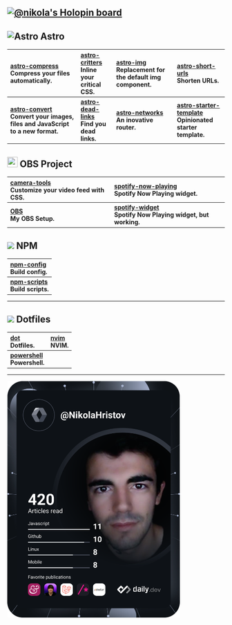 ## <a href="https://holopin.io/@nikola"><picture><img alt="@nikola's Holopin board" src="https://holopin.io/api/user/board?user=nikola" /></picture></a>

## <picture><source media="(prefers-color-scheme: dark)" srcset="https://astro.build/assets/press/logomark-dark.svg"><source media="(prefers-color-scheme: light)" srcset="https://astro.build/assets/press/logomark-light.svg"><img width="25" alt="Astro" src="https://astro.build/assets/press/logomark-light.svg"></picture> Astro

| **[astro-compress] <br /> Compress your files automatically.**                        | **[astro-critters] <br /> Inline your critical CSS.** | **[astro-img] <br /> Replacement for the default img component.** | **[astro-short-urls] <br /> Shorten URLs.**                       |
| :------------------------------------------------------------------------------------ | :---------------------------------------------------- | :---------------------------------------------------------------- | :---------------------------------------------------------------- |
| **[astro-convert] <br /> Convert your images, files and JavaScript to a new format.** | **[astro-dead-links] <br /> Find you dead links.**    | **[astro-networks] <br /> An inovative router.**                  | **[astro-starter-template] <br /> Opinionated starter template.** |

## <img src="https://raw.githubusercontent.com/nikolarhristov/nikolarhristov/main/.github/img/obs-logo.svg" width="24" height="24" /> OBS Project

| **[camera-tools] <br /> Customize your video feed with CSS.** | **[spotify-now-playing] <br /> Spotify Now Playing widget.**         |
| :------------------------------------------------------------ | :------------------------------------------------------------------- |
| **[OBS] <br /> My OBS Setup.**                                | **[spotify-widget] <br /> Spotify Now Playing widget, but working.** |

## <img src="https://raw.githubusercontent.com/npm/logos/master/npm%20square/n.svg" width="22" /> NPM

| **[npm-config] <br /> Build config.**   |
| :-------------------------------------- |
| **[npm-scripts] <br /> Build scripts.** |

---

## <img src="https://raw.githubusercontent.com/jglovier/dotfiles-logo/master/dotfiles-logo-icon.png" width="16" /> Dotfiles

| **[dot] <br /> Dotfiles.**          | **[nvim] <br /> NVIM.** |
| :---------------------------------- | :---------------------- |
| **[powershell] <br /> Powershell.** |                         |

---

<a href="https://app.daily.dev/nikolahristov"><img src="https://github.com/nikolarhristov/nikolarhristov/blob/main/devcard.svg?rev=hs2VsNVqDK" width="400" alt="Nikola's Dev Card"/></a>

[astro-compress]: https://github.com/Lightrix/astro-compress
[astro-convert]: https://github.com/Lightrix/astro-convert
[astro-critters]: https://github.com/Lightrix/astro-critters
[astro-dead-links]: https://github.com/Lightrix/astro-dead-links
[astro-img]: https://github.com/Lightrix/astro-img
[astro-networks]: https://github.com/Lightrix/astro-networks
[astro-short-urls]: https://github.com/Lightrix/astro-short-urls
[astro-starter-template]: https://github.com/Lightrix/astro-starter-template
[astro]: https://github.com/withastro/astro
[camera-tools]: https://github.com/nikolarhristov/camera-tools
[dot]: https://github.com/nikolarhristov/dot
[npm-config]: https://github.com/Lightrix/npm/tree/main/config
[npm-scripts]: https://github.com/Lightrix/npm/tree/main/scripts
[nvim]: https://github.com/nikolarhristov/nvim
[obs project]: https://github.com/obsproject/obs-studio
[obs]: https://github.com/nikolarhristov/obs
[powershell]: https://github.com/nikolarhristov/powershell
[zsh]: https://github.com/nikolarhristov/zsh
[spotify-now-playing]: https://github.com/nikolarhristov/spotify-now-playing
[spotify-widget]: https://github.com/nikolarhristov/spotify-widget
